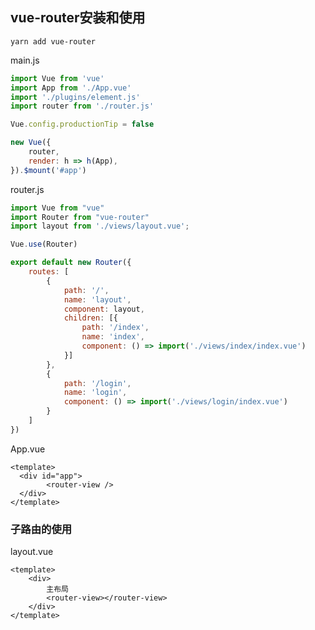 ## vue-router安装和使用

`yarn add vue-router`

main.js

```js
import Vue from 'vue'
import App from './App.vue'
import './plugins/element.js'
import router from './router.js'

Vue.config.productionTip = false

new Vue({
	router,
    render: h => h(App),
}).$mount('#app')
```

router.js

```js
import Vue from "vue"
import Router from "vue-router"
import layout from './views/layout.vue';

Vue.use(Router)

export default new Router({
	routes: [
		{
			path: '/',
			name: 'layout',
			component: layout,
			children: [{
				path: '/index',
				name: 'index',
				component: () => import('./views/index/index.vue')
			}]
		},
		{
			path: '/login',
			name: 'login',
			component: () => import('./views/login/index.vue')
		}
	]
})
```

App.vue

```vue
<template>
  <div id="app">
		<router-view />
  </div>
</template>
```

### 子路由的使用

layout.vue

```vue
<template>
	<div>
		主布局
		<router-view></router-view>
	</div>
</template>
```

